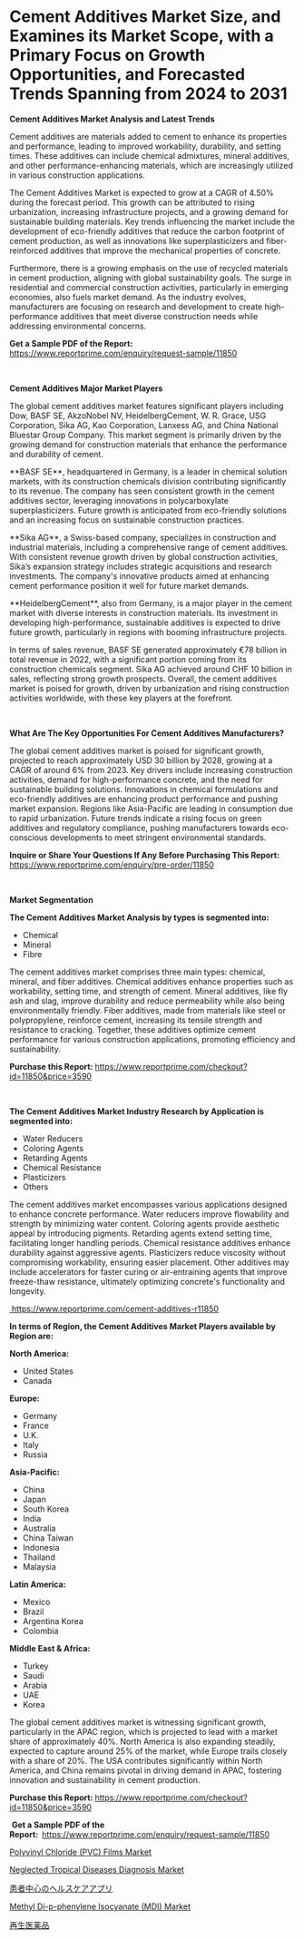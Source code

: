 <p><h1>Cement Additives Market Size, and Examines its Market Scope, with a Primary Focus on Growth Opportunities, and Forecasted Trends Spanning from 2024 to 2031</h1></p><p><strong>Cement Additives Market Analysis and Latest Trends</strong></p>
<p><p>Cement additives are materials added to cement to enhance its properties and performance, leading to improved workability, durability, and setting times. These additives can include chemical admixtures, mineral additives, and other performance-enhancing materials, which are increasingly utilized in various construction applications. </p><p>The Cement Additives Market is expected to grow at a CAGR of 4.50% during the forecast period. This growth can be attributed to rising urbanization, increasing infrastructure projects, and a growing demand for sustainable building materials. Key trends influencing the market include the development of eco-friendly additives that reduce the carbon footprint of cement production, as well as innovations like superplasticizers and fiber-reinforced additives that improve the mechanical properties of concrete. </p><p>Furthermore, there is a growing emphasis on the use of recycled materials in cement production, aligning with global sustainability goals. The surge in residential and commercial construction activities, particularly in emerging economies, also fuels market demand. As the industry evolves, manufacturers are focusing on research and development to create high-performance additives that meet diverse construction needs while addressing environmental concerns.</p></p>
<p><strong>Get a Sample PDF of the Report:&nbsp;</strong> <a href="https://www.reportprime.com/enquiry/request-sample/11850">https://www.reportprime.com/enquiry/request-sample/11850</a></p>
<p>&nbsp;</p>
<p><strong>Cement Additives Major Market Players</strong></p>
<p><p>The global cement additives market features significant players including Dow, BASF SE, AkzoNobel NV, HeidelbergCement, W. R. Grace, USG Corporation, Sika AG, Kao Corporation, Lanxess AG, and China National Bluestar Group Company. This market segment is primarily driven by the growing demand for construction materials that enhance the performance and durability of cement.</p><p>**BASF SE**, headquartered in Germany, is a leader in chemical solution markets, with its construction chemicals division contributing significantly to its revenue. The company has seen consistent growth in the cement additives sector, leveraging innovations in polycarboxylate superplasticizers. Future growth is anticipated from eco-friendly solutions and an increasing focus on sustainable construction practices.</p><p>**Sika AG**, a Swiss-based company, specializes in construction and industrial materials, including a comprehensive range of cement additives. With consistent revenue growth driven by global construction activities, Sika’s expansion strategy includes strategic acquisitions and research investments. The company's innovative products aimed at enhancing cement performance position it well for future market demands.</p><p>**HeidelbergCement**, also from Germany, is a major player in the cement market with diverse interests in construction materials. Its investment in developing high-performance, sustainable additives is expected to drive future growth, particularly in regions with booming infrastructure projects.</p><p>In terms of sales revenue, BASF SE generated approximately €78 billion in total revenue in 2022, with a significant portion coming from its construction chemicals segment. Sika AG achieved around CHF 10 billion in sales, reflecting strong growth prospects. Overall, the cement additives market is poised for growth, driven by urbanization and rising construction activities worldwide, with these key players at the forefront.</p></p>
<p>&nbsp;</p>
<p><strong>What Are The Key Opportunities For Cement Additives Manufacturers?</strong></p>
<p><p>The global cement additives market is poised for significant growth, projected to reach approximately USD 30 billion by 2028, growing at a CAGR of around 6% from 2023. Key drivers include increasing construction activities, demand for high-performance concrete, and the need for sustainable building solutions. Innovations in chemical formulations and eco-friendly additives are enhancing product performance and pushing market expansion. Regions like Asia-Pacific are leading in consumption due to rapid urbanization. Future trends indicate a rising focus on green additives and regulatory compliance, pushing manufacturers towards eco-conscious developments to meet stringent environmental standards.</p></p>
<p><strong>Inquire or Share Your Questions If Any Before Purchasing This Report:</strong> <a href="https://www.reportprime.com/enquiry/pre-order/11850">https://www.reportprime.com/enquiry/pre-order/11850</a></p>
<p>&nbsp;</p>
<p><strong>Market Segmentation</strong></p>
<p><strong>The Cement Additives Market Analysis by types is segmented into:</strong></p>
<p><ul><li>Chemical</li><li>Mineral</li><li>Fibre</li></ul></p>
<p><p>The cement additives market comprises three main types: chemical, mineral, and fiber additives. Chemical additives enhance properties such as workability, setting time, and strength of cement. Mineral additives, like fly ash and slag, improve durability and reduce permeability while also being environmentally friendly. Fiber additives, made from materials like steel or polypropylene, reinforce cement, increasing its tensile strength and resistance to cracking. Together, these additives optimize cement performance for various construction applications, promoting efficiency and sustainability.</p></p>
<p><strong>Purchase this Report:&nbsp;</strong><a href="https://www.reportprime.com/checkout?id=11850&price=3590">https://www.reportprime.com/checkout?id=11850&price=3590</a></p>
<p>&nbsp;</p>
<p><strong>The Cement Additives Market Industry Research by Application is segmented into:</strong></p>
<p><ul><li>Water Reducers</li><li>Coloring Agents</li><li>Retarding Agents</li><li>Chemical Resistance</li><li>Plasticizers</li><li>Others</li></ul></p>
<p><p>The cement additives market encompasses various applications designed to enhance concrete performance. Water reducers improve flowability and strength by minimizing water content. Coloring agents provide aesthetic appeal by introducing pigments. Retarding agents extend setting time, facilitating longer handling periods. Chemical resistance additives enhance durability against aggressive agents. Plasticizers reduce viscosity without compromising workability, ensuring easier placement. Other additives may include accelerators for faster curing or air-entraining agents that improve freeze-thaw resistance, ultimately optimizing concrete's functionality and longevity.</p></p>
<p><a href="https://www.reportprime.com/cement-additives-r11850">&nbsp;https://www.reportprime.com/cement-additives-r11850</a></p>
<p><strong>In terms of Region, the Cement Additives Market Players available by Region are:</strong></p>
<p>
    <p> <strong> North America: </strong>
        <ul>
            <li>United States</li>
            <li>Canada</li>
        </ul>
        </p> 
    <p> <strong> Europe: </strong>
        <ul>
            <li>Germany</li>
            <li>France</li>
            <li>U.K.</li>
            <li>Italy</li>
            <li>Russia</li>
        </ul>
        </p> 
    <p> <strong> Asia-Pacific: </strong>
        <ul>
            <li>China</li>
            <li>Japan</li>
            <li>South Korea</li>
            <li>India</li>
            <li>Australia</li>
            <li>China Taiwan</li>
            <li>Indonesia</li>
            <li>Thailand</li>
            <li>Malaysia</li>
        </ul>
        </p> 
    <p> <strong> Latin America: </strong>
        <ul>
            <li>Mexico</li>
            <li>Brazil</li>
            <li>Argentina Korea</li>
            <li>Colombia</li>
        </ul>
        </p> 
    <p> <strong> Middle East & Africa: </strong>
        <ul>
            <li>Turkey</li>
            <li>Saudi</li>
            <li>Arabia</li>
            <li>UAE</li>
            <li>Korea</li>
        </ul>
    </p>
    </p>
<p><p>The global cement additives market is witnessing significant growth, particularly in the APAC region, which is projected to lead with a market share of approximately 40%. North America is also expanding steadily, expected to capture around 25% of the market, while Europe trails closely with a share of 20%. The USA contributes significantly within North America, and China remains pivotal in driving demand in APAC, fostering innovation and sustainability in cement production.</p></p>
<p><strong>Purchase this Report: </strong><a href="https://www.reportprime.com/checkout?id=11850&price=3590">https://www.reportprime.com/checkout?id=11850&price=3590</a></p>
<p>&nbsp;<strong>Get a Sample PDF of the Report:&nbsp;&nbsp;</strong><a href="https://www.reportprime.com/enquiry/request-sample/11850">https://www.reportprime.com/enquiry/request-sample/11850</a></p>
<p><strong></strong></p>
<p><p><a href="https://issuu.com/reportprime-2/docs/polyvinyl-chloride-pvc-films-market_f15c50a3bd6d41">Polyvinyl Chloride (PVC) Films Market</a></p><p><a href="https://medium.com/@cathymaggio_46644/neglected-tropical-diseases-diagnosis-market-investigation-industry-evolution-and-forecast-till-dbc7ad1f2f3b">Neglected Tropical Diseases Diagnosis Market</a></p><p><a href="https://medium.com/@jessicagtk0/%E6%82%A3%E8%80%85%E4%B8%AD%E5%BF%83%E3%81%AE%E3%83%98%E3%83%AB%E3%82%B9%E3%82%B1%E3%82%A2%E3%82%A2%E3%83%97%E3%83%AA%E5%B8%82%E5%A0%B4%E3%81%AE%E6%A6%82%E8%A6%81-2024%E5%B9%B4%E3%81%8B%E3%82%892031%E5%B9%B4%E3%81%BE%E3%81%A7%E3%81%AE%E3%82%B0%E3%83%AD%E3%83%BC%E3%83%90%E3%83%AB%E3%83%88%E3%83%AC%E3%83%B3%E3%83%89%E3%81%A8%E5%B0%86%E6%9D%A5%E3%81%AE%E5%B1%95%E6%9C%9B-e1376974da21">患者中心のヘルスケアアプリ</a></p><p><a href="https://issuu.com/reportprime-2/docs/methyl-di-p-phenylene-isocyanate-md_c64c5e69eb7498">Methyl Di-p-phenylene Isocyanate (MDI) Market</a></p><p><a href="https://medium.com/@jessicagtk0/%E3%82%B0%E3%83%AD%E3%83%BC%E3%83%90%E3%83%AB%E5%86%8D%E7%94%9F%E5%8C%BB%E7%99%82%E5%B8%82%E5%A0%B4%E3%81%AE%E5%8B%95%E5%90%91-%E4%BA%88%E6%B8%AC-%E5%BD%B1%E9%9F%BF%E5%88%86%E6%9E%90-2024%E5%B9%B4-2031%E5%B9%B4-%E3%82%92127%E3%83%9A%E3%83%BC%E3%82%B8%E3%81%A7%E7%B6%B2%E7%BE%85%E3%81%97%E3%81%9F%E3%82%AC%E3%82%A4%E3%83%89-06cbd072226a">再生医薬品</a></p></p>